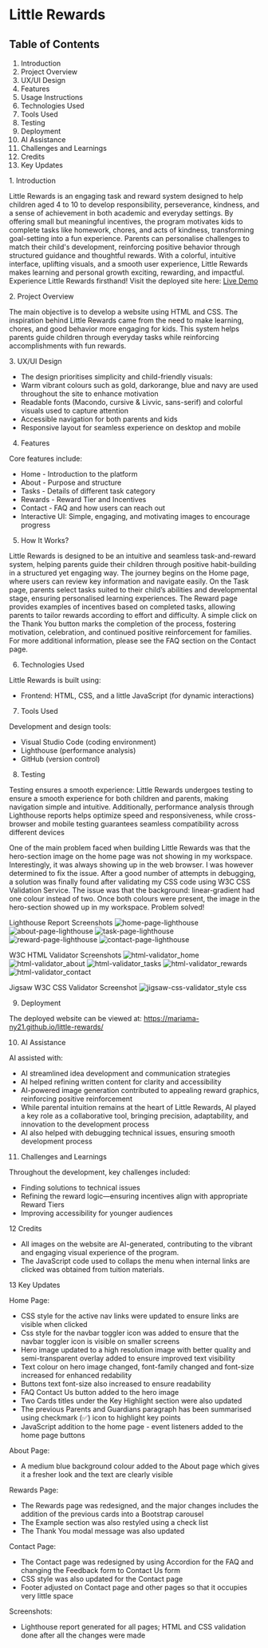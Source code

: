 # Little Rewards

## Table of Contents
1. Introduction
2. Project Overview
3. UX/UI Design
4. Features
5. Usage Instructions
6. Technologies Used
7. Tools Used
8. Testing
9. Deployment
10. AI Assistance
11. Challenges and Learnings
12. Credits
13. Key Updates

1️. Introduction

Little Rewards is an engaging task and reward system designed to help children aged 4 to 10 to develop responsibility, perseverance, kindness, and a sense of achievement in both academic and everyday settings. By offering small but meaningful incentives, the program motivates kids to complete tasks like homework, chores, and acts of kindness, transforming goal-setting into a fun experience. Parents can personalise challenges to match their child's development, reinforcing positive behavior through structured guidance and thoughtful rewards. With a colorful, intuitive interface, uplifting visuals, and a smooth user experience, Little Rewards makes learning and personal growth exciting, rewarding, and impactful. Experience Little Rewards firsthand! Visit the deployed site here: [Live Demo](https://mariama-ny21.github.io/little-rewards)

2️. Project Overview

The main objective is to develop a website using HTML and CSS. The inspiration behind Little Rewards came from the need to make learning, chores, and good behavior more engaging for kids. This system helps parents guide children through everyday tasks while reinforcing accomplishments with fun rewards.

3️. UX/UI Design

- The design prioritises simplicity and child-friendly visuals:
- Warm vibrant colours such as gold, darkorange, blue and navy are used throughout the site to enhance motivation
- Readable fonts (Macondo, cursive & Livvic, sans-serif) and colorful visuals used to capture attention
- Accessible navigation for both parents and kids
- Responsive layout for seamless experience on desktop and mobile

4. Features

Core features include:
- Home - Introduction to the platform
- About - Purpose and structure
- Tasks - Details of different task category
- Rewards - Reward Tier and Incentives
- Contact - FAQ and how users can reach out
- Interactive UI: Simple, engaging, and motivating images to encourage progress

5. How It Works?

Little Rewards is designed to be an intuitive and seamless task-and-reward system, helping parents guide their children through positive habit-building in a structured yet engaging way. The journey begins on the Home page, where users can review key information and navigate easily. On the Task page, parents select tasks suited to their child’s abilities and developmental stage, ensuring personalised learning experiences. The Reward page provides examples of incentives based on completed tasks, allowing parents to tailor rewards according to effort and difficulty. A simple click on the Thank You button marks the completion of the process, fostering motivation, celebration, and continued positive reinforcement for families. For more additional information, please see the FAQ section on the Contact page.

6. Technologies Used

Little Rewards is built using:
- Frontend: HTML, CSS, and a little JavaScript (for dynamic interactions)

7. Tools Used

Development and design tools:
- Visual Studio Code (coding environment)
- Lighthouse (performance analysis)
- GitHub (version control)

8. Testing

Testing ensures a smooth experience:
Little Rewards undergoes testing to ensure a smooth experience for both children and parents, making navigation simple and intuitive. Additionally, performance analysis through Lighthouse reports helps optimize speed and responsiveness, while cross-browser and mobile testing guarantees seamless compatibility across different devices

One of the main problem faced when building Little Rewards was that the hero-section image on the home page was not showing in my workspace. Interestingly, it was always showing up in the web browser. I was however determined to fix the issue. After a good number of attempts in debugging, a solution was finally found after validating my CSS code using W3C CSS Validation Service. The issue was that the background: linear-gradient had one colour instead of two. Once both colours were present, the image in the hero-section showed up in my workspace. Problem solved! 
 
Lighthouse Report Screenshots
![home-page-lighthouse](https://github.com/user-attachments/assets/244d4037-e952-47d5-be9f-28968417cd57)
![about-page-lighthouse](https://github.com/user-attachments/assets/c04639c4-5889-4354-99ef-4abb1a50d017)
![task-page-lighthouse](https://github.com/user-attachments/assets/5c9ddd6e-a4a4-4bda-9962-67de79d2a10b)
![reward-page-lighthouse](https://github.com/user-attachments/assets/37b4d8a4-0aeb-4b3c-8f30-9f429157a9b6)
![contact-page-lighthouse](https://github.com/user-attachments/assets/b8c53686-f452-4df3-9fd6-11074928814d)

W3C HTML Validator Screenshots
![html-validator_home](https://github.com/user-attachments/assets/2372c6ce-01d8-49bb-8084-b0c283855b21)
![html-validator_about](https://github.com/user-attachments/assets/fc8ba905-c5eb-4e18-a882-2f9a1ebe83a2)
![html-validator_tasks](https://github.com/user-attachments/assets/53096ead-7140-4af7-8f4b-ffd4a746b9fb)
![html-validator_rewards](https://github.com/user-attachments/assets/4bfd0155-3c1f-428c-8e61-b95a55d0366f)
![html-validator_contact](https://github.com/user-attachments/assets/3507c338-71e7-4646-b85a-7936d3a84c48)


Jigsaw W3C CSS Validator Screenshot
![jigsaw-css-validator_style css](https://github.com/user-attachments/assets/2e90b6e3-9661-4c53-b299-6cec25e7e702)

9. Deployment

The deployed website can be viewed at: https://mariama-ny21.github.io/little-rewards/

10. AI Assistance

AI assisted with:
- AI streamlined idea development and communication strategies 
- AI helped refining written content for clarity and accessibility
- AI-powered image generation contributed to appealing reward graphics, reinforcing positive reinforcement
- While parental intuition remains at the heart of Little Rewards, AI played a key role as a collaborative tool, bringing precision, adaptability, and innovation to the development process
- AI also helped with debugging technical issues, ensuring smooth development process

11. Challenges and Learnings

Throughout the development, key challenges included:
- Finding solutions to technical issues
- Refining the reward logic—ensuring incentives align with appropriate Reward Tiers
- Improving accessibility for younger audiences

12 Credits

- All images on the website are AI-generated, contributing to the vibrant and engaging visual experience of the program. 
- The JavaScript code used to collaps the menu when internal links are clicked was obtained from tuition materials.

13 Key Updates

Home Page:
- CSS style for the active nav links were updated to ensure links are visible when clicked 
- Css style for the navbar toggler icon was added to ensure that the navbar toggler icon is visible on smaller screens
- Hero image updated to a high resolution image with better quality and semi-transparent overlay added to ensure improved text visibility
- Text colour on hero image changed, font-family changed and font-size increased for enhanced redability 
- Buttons text font-size also increased to ensure readability
- FAQ Contact Us button added to the hero image
- Two Cards titles under the Key Highlight section were also updated
- The previous Parents and Guardians paragraph has been summarised using checkmark (✅) icon to highlight key points
- JavaScript addition to the home page - event listeners added to the home page buttons

About Page:
- A medium blue background colour added to the About page which gives it a fresher look and the text are clearly visible

Rewards Page:
- The Rewards page was redesigned, and the major changes includes the addition of the previous cards into a Bootstrap carousel
- The Example section was also restyled using a check list
- The Thank You modal message was also updated

Contact Page:
- The Contact page was redesigned by using Accordion for the FAQ and changing the Feedback form to Contact Us form
- CSS style was also updated for the Contact page
- Footer adjusted on Contact page and other pages so that it occupies very little space

Screenshots:
- Lighthouse report generated for all pages; HTML and CSS validation done after all the changes were made

